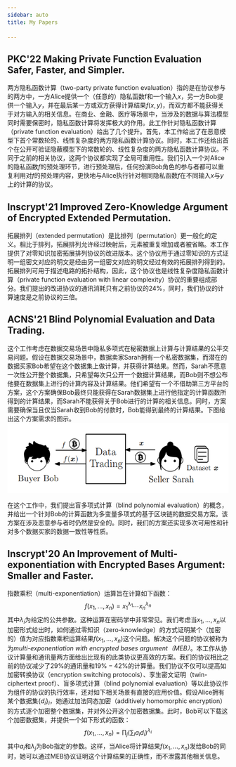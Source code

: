 ```yaml
---
sidebar: auto
title: My Papers

---
```


## PKC'22 Making Private Function Evaluation Safer, Faster, and Simpler.

两方隐私函数计算（two-party private function evaluation）指的是在协议参与的两方中，一方Alice提供一个（任意的）隐私函数f和一个输入$x$，另一方Bob提供一个输入$y$，并在最后某一方或双方获得计算结果$f(x, y)$，而双方都不能获得关于对方输入的相关信息。在商业、金融、医疗等场景中，当涉及的数据与算法模型同时需要保密时，隐私函数计算将发挥极大的作用。此工作针对隐私函数计算（private function evaluation）给出了几个提升。首先，本工作给出了在恶意模型下首个常数轮的、线性复杂度的两方隐私函数计算协议。同时，本工作还给出首个在公开可验证隐蔽模型下的常数轮的、线性复杂度的两方隐私函数计算协议。不同于之前的相关协议，这两个协议都实现了全局可重用性。我们引入一个对Alice的隐私函数$f$的预处理环节，进行预处理后，任何扮演Bob角色的参与者都可以重复利用对$f$的预处理内容，更快地与Alice执行针对相同隐私函数$f$在不同输入$x$与$y$上的计算的协议。


## Inscrypt'21 Improved Zero-Knowledge Argument of Encrypted Extended Permutation.

拓展排列（extended permutation）是比排列（permutation）更一般化的定义。相比于排列，拓展排列允许经过映射后，元素被重复增加或者被省略。本工作提供了对零知识加密拓展排列协议的改进版本。这个协议用于通过零知识的方式证明一组密文对应的明文是经由另一组密文对应的明文经过有效的拓展排列得到的。拓展排列可用于描述电路的拓扑结构，因此，这个协议也是线性复杂度隐私函数计算（private function evaluation with linear complexity）协议的重要组成部分。我们提出的改进协议的通讯消耗只有之前协议的$24\%$，同时，我们协议的计算速度是之前协议的三倍。


## ACNS'21 Blind Polynomial Evaluation and Data Trading. 

这个工作考虑在数据交易场景中隐私多项式在秘密数据上计算与计算结果的公平交易问题。假设在数据交易场景中，数据卖家Sarah拥有一个私密数据集，而潜在的数据买家Bob希望在这个数据集上做计算，并获得计算结果。然而，Sarah不愿意一次性公开整个数据集，只希望每次只公开一个数据计算结果，而Bob则不想公布他要在数据集上进行的计算内容及计算结果。他们希望有一个不借助第三方平台的方案，这个方案确保Bob最终只能获得在Sarah数据集上进行他指定的计算函数所得到的计算结果，而Sarah不能获得关于Bob进行的计算的相关信息。同时，方案需要确保当且仅当Sarah收到Bob的付款时，Bob能得到最终的计算结果。下图给出这个方案需求的图示。
![Data Trading](./papers_pic/BPE.png)

在这个工作中，我们提出盲多项式计算（blind polynomial evaluation）的概念，并给出一个针对Bob的计算函数为多变量多项式的基于区块链的数据交易方案。该方案在涉及恶意参与者时仍然是安全的。同时，我们的方案还实现多次可用性和针对多个数据买家的数据一致性等性质。

## Inscrypt'20 An Improvement of Multi-exponentiation with Encrypted Bases Argument: Smaller and Faster. 
指数乘积（multi-exponentiation）运算旨在计算如下函数：
$$f(x_1, \ldots, x_n) = x_1^{\lambda_1}\cdots x_n^{\lambda_n}$$
其中$\lambda_i$为给定的公共参数。这种运算在密码学中非常常见。我们考虑当$x_1, \ldots, x_n$以加密形式给出时，如何通过零知识（zero-knowledge）的方式证明某个（加密的）值为对应指数乘积运算结果$f(x_1, \ldots, x_n)$这个问题。解决这个问题的协议被称为为*multi-exponentiation with encrypted bases argument（MEB）*。本工作从协议计算量和通讯量两方面给出比现有的此类协议更高效的方案。我们的协议相比之前的协议减少了$29\%$的通讯量和$19\%-42\%$的计算量。我们协议不仅可以提高如加密转换协议（encryption switching protocols）、孪生密文证明（twin-ciphertext proof）、盲多项式计算（blind polynomial evaluation）等以此协议作为组件的协议的执行效率，还对如下相关场景有直接的应用价值。假设Alice拥有某个数据集$\{d_i\}_i$，她通过加法同态加密（additively homomorphic encryption）的方式逐个加密整个数据集，并对外公开这个加密数据集。此时，Bob可以下载这个加密数据集，并提供一个如下形式的函数：
$$f(x_1, \ldots, x_n) = \prod_j (\sum_i a_i d_i)^{\lambda_i}$$
其中$a_i$和$\lambda_j$为Bob指定的参数。这样，当Alice将计算结果$f(x_1, \ldots, x_n)$发给Bob的同时，她可以通过MEB协议证明这个计算结果的正确性，而不泄露其他相关信息。

